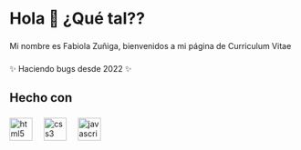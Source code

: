 <h1 align="left">Hola 👋 ¿Qué tal??</h1>

###

<p align="left">Mi nombre es Fabiola Zuñiga, bienvenidos a mi página de Curriculum Vitae</p>

###

<p align="left">✨ Haciendo bugs desde 2022 ✨</p>

###

<h2 align="left">Hecho con</h2>

###

<div align="left">
  <img src="https://cdn.jsdelivr.net/gh/devicons/devicon/icons/html5/html5-original.svg" height="40" alt="html5 logo"  />
  <img width="12" />
  <img src="https://cdn.jsdelivr.net/gh/devicons/devicon/icons/css3/css3-original.svg" height="40" alt="css3 logo"  />
  <img width="12" />
  <img src="https://cdn.jsdelivr.net/gh/devicons/devicon/icons/javascript/javascript-original.svg" height="40" alt="javascript logo"  />
</div>

###

